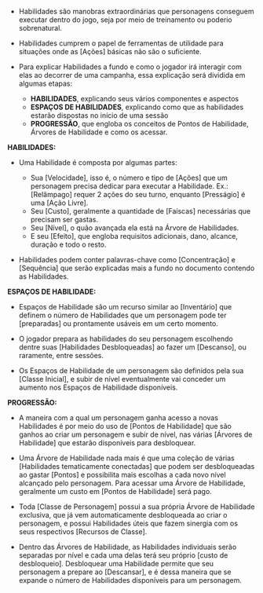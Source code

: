 - Habilidades são manobras extraordinárias que personagens conseguem executar dentro do jogo, seja por meio de treinamento ou poderio sobrenatural.

- Habilidades cumprem o papel de ferramentas de utilidade para situações onde as [Ações] básicas não são o suficiente.

- Para explicar Habilidades a fundo e como o jogador irá interagir com elas ao decorrer de uma campanha, essa explicação será dividida em algumas etapas:
  - **HABILIDADES**, explicando seus vários componentes e aspectos
  - **ESPAÇOS DE HABILIDADES**, explicando como que as habilidades estarão dispostas no início de uma sessão
  - **PROGRESSÃO**, que engloba os conceitos de Pontos de Habilidade, Árvores de Habilidade e como os acessar.

**HABILIDADES:**
- Uma Habilidade é composta por algumas partes:
  - Sua [Velocidade], isso é, o número e tipo de [Ações] que um personagem precisa dedicar para executar a Habilidade. Ex.: [Relâmpago] requer 2 ações do seu turno, enquanto [Presságio] é uma [Ação Livre].
  - Seu [Custo], geralmente a quantidade de [Faíscas] necessárias que precisam ser gastas.
  - Seu [Nível], o quão avançada ela está na Árvore de Habilidades.
  - E seu [Efeito], que engloba requisitos adicionais, dano, alcance, duração e todo o resto.

- Habilidades podem conter palavras-chave como [Concentração] e [Sequência] que serão explicadas mais a fundo no documento contendo as Habilidades.

**ESPAÇOS DE HABILIDADE:**
- Espaços de Habilidade são um recurso similar ao [Inventário] que definem o número de Habilidades que um personagem pode ter [preparadas] ou prontamente usáveis em um certo momento. 

- O jogador prepara as habilidades do seu personagem escolhendo dentre suas [Habilidades Desbloqueadas] ao fazer um [Descanso], ou raramente, entre sessões.

- Os Espaços de Habilidade de um personagem são definidos pela sua [Classe Inicial], e subir de nível eventualmente vai conceder um aumento nos Espaços de Habilidade disponíveis.

**PROGRESSÃO:**
- A maneira com a qual um personagem ganha acesso a novas Habilidades é por meio do uso de [Pontos de Habilidade] que são ganhos ao criar um personagem e subir de nível, nas várias [Árvores de Habilidade] que estarão disponíveis para desbloquear.

- Uma Árvore de Habilidade nada mais é que uma coleção de várias [Habilidades tematicamente conectadas] que podem ser desbloqueadas ao gastar [Pontos] e possibilita mais escolhas a cada novo nível alcançado pelo personagem. Para acessar uma Árvore de Habilidade, geralmente um custo em [Pontos de Habilidade] será pago.

- Toda [Classe de Personagem] possui a sua própria Árvore de Habilidade exclusiva, que já vem automaticamente desbloqueada ao criar o personagem, e possui Habilidades úteis que fazem sinergia com os seus respectivos [Recursos de Classe].

- Dentro das Árvores de Habilidade, as Habilidades individuais serão separadas por nível e cada uma delas terá seu próprio [custo de desbloqueio]. Desbloquear uma Habilidade permite que seu personagem a prepare ao [Descansar], e é dessa maneira que se expande o número de Habilidades disponíveis para um personagem.